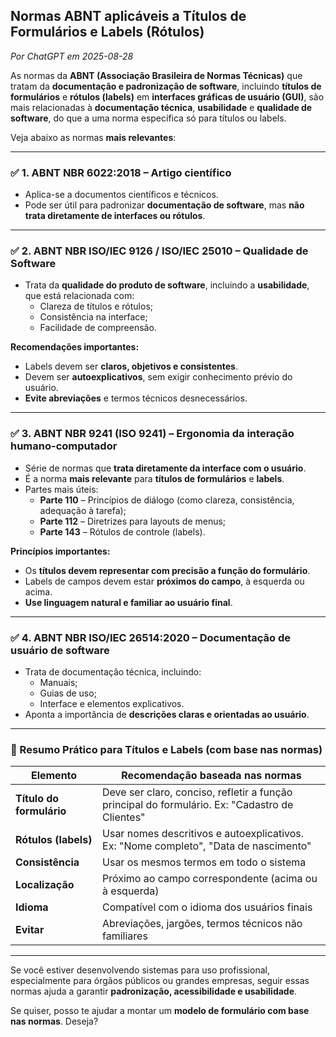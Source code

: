 ## Normas ABNT aplicáveis a Títulos de Formulários e Labels (Rótulos)
_Por ChatGPT em 2025-08-28_

As normas da **ABNT (Associação Brasileira de Normas Técnicas)** que tratam da **documentação e padronização de software**, incluindo **títulos de formulários** e **rótulos (labels)** em **interfaces gráficas de usuário (GUI)**, são mais relacionadas à **documentação técnica**, **usabilidade** e **qualidade de software**, do que a uma norma específica só para títulos ou labels.

Veja abaixo as normas **mais relevantes**:

---

### ✅ 1. ABNT NBR 6022:2018 – Artigo científico
- Aplica-se a documentos científicos e técnicos.
- Pode ser útil para padronizar **documentação de software**, mas **não trata diretamente de interfaces ou rótulos**.

---

### ✅ 2. ABNT NBR ISO/IEC 9126 / ISO/IEC 25010 – Qualidade de Software
- Trata da **qualidade do produto de software**, incluindo a **usabilidade**, que está relacionada com:
  - Clareza de títulos e rótulos;
  - Consistência na interface;
  - Facilidade de compreensão.

**Recomendações importantes:**
- Labels devem ser **claros, objetivos e consistentes**.
- Devem ser **autoexplicativos**, sem exigir conhecimento prévio do usuário.
- **Evite abreviações** e termos técnicos desnecessários.

---

### ✅ 3. ABNT NBR 9241 (ISO 9241) – Ergonomia da interação humano-computador
- Série de normas que **trata diretamente da interface com o usuário**.
- É a norma **mais relevante** para **títulos de formulários** e **labels**.
- Partes mais úteis:
  - **Parte 110** – Princípios de diálogo (como clareza, consistência, adequação à tarefa);
  - **Parte 112** – Diretrizes para layouts de menus;
  - **Parte 143** – Rótulos de controle (labels).

**Princípios importantes:**
- Os **títulos devem representar com precisão a função do formulário**.
- Labels de campos devem estar **próximos do campo**, à esquerda ou acima.
- **Use linguagem natural e familiar ao usuário final**.

---

### ✅ 4. ABNT NBR ISO/IEC 26514:2020 – Documentação de usuário de software
- Trata de documentação técnica, incluindo:
  - Manuais;
  - Guias de uso;
  - Interface e elementos explicativos.
- Aponta a importância de **descrições claras e orientadas ao usuário**.

---

### 📌 Resumo Prático para Títulos e Labels (com base nas normas)

| Elemento         | Recomendação baseada nas normas |
|------------------|----------------------------------|
| **Título do formulário** | Deve ser claro, conciso, refletir a função principal do formulário. Ex: "Cadastro de Clientes" |
| **Rótulos (labels)**     | Usar nomes descritivos e autoexplicativos. Ex: "Nome completo", "Data de nascimento" |
| **Consistência**         | Usar os mesmos termos em todo o sistema |
| **Localização**          | Próximo ao campo correspondente (acima ou à esquerda) |
| **Idioma**               | Compatível com o idioma dos usuários finais |
| **Evitar**               | Abreviações, jargões, termos técnicos não familiares |

---

Se você estiver desenvolvendo sistemas para uso profissional, especialmente para órgãos públicos ou grandes empresas, seguir essas normas ajuda a garantir **padronização, acessibilidade e usabilidade**.

Se quiser, posso te ajudar a montar um **modelo de formulário com base nas normas**. Deseja?
